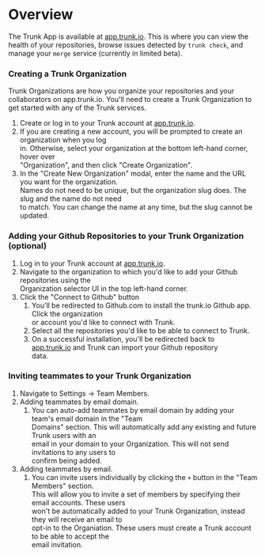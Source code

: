 # Overview

The Trunk App is available at [app.trunk.io](https://app.trunk.io). This is where you can view the health of your repositories, browse issues detected by `trunk check`, and manage your `merge` service (currently in limited beta).

### Creating a Trunk Organization

Trunk Organizations are how you organize your repositories and your collaborators on app.trunk.io. You'll need to create a Trunk Organization to get started with any of the Trunk services.

1. Create or log in to your Trunk account at [app.trunk.io](https://app.trunk.io/signup).
2. If you are creating a new account, you will be prompted to create an organization when you log\
   in. Otherwise, select your organization at the bottom left-hand corner, hover over\
   "Organization", and then click "Create Organization".
3. In the "Create New Organization" modal, enter the name and the URL you want for the organization.\
   Names do not need to be unique, but the organization slug does. The slug and the name do not need\
   to match. You can change the name at any time, but the slug cannot be updated.

### Adding your Github Repositories to your Trunk Organization (optional)

1. Log in to your Trunk account at [app.trunk.io](https://app.trunk.io/login).
2. Navigate to the organization to which you'd like to add your Github repositories using the\
   Organization selector UI in the top left-hand corner.
3. Click the "Connect to Github" button
   1. You'll be redirected to Github.com to install the trunk.io Github app. Click the organization\
      or account you'd like to connect with Trunk.
   2. Select all the repositories you'd like to be able to connect to Trunk.
   3. On a successful installation, you'll be redirected back to\
      [app.trunk.io](https://app.trunk.io/) and Trunk can import your Github repository\
      data.

### Inviting teammates to your Trunk Organization

1. Navigate to Settings → Team Members.
2. Adding teammates by email domain.
   1. You can auto-add teammates by email domain by adding your team's email domain in the "Team\
      Domains" section. This will automatically add any existing and future Trunk users with an\
      email in your domain to your Organization. This will not send invitations to any users to\
      confirm being added.
3. Adding teammates by email.
   1. You can invite users individually by clicking the `+` button in the "Team Members" section.\
      This will allow you to invite a set of members by specifying their email accounts. These users\
      won't be automatically added to your Trunk Organization, instead they will receive an email to\
      opt-in to the Organiation. These users must create a Trunk account to be able to accept the\
      email invitation.
